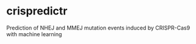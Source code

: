 # crispredictr
Prediction of NHEJ and MMEJ mutation events induced by CRISPR-Cas9 with machine learning
